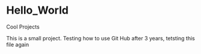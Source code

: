 # Hello_World
Cool Projects


This is a small project. Testing how to use Git Hub
after 3 years, tetsting this file again
